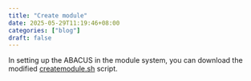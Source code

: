 ```yaml
---
title: "Create module"
date: 2025-05-29T11:19:46+08:00
categories: ["blog"] 
draft: false
---
```


In setting up the ABACUS in the module system, you can download the modified [createmodule.sh](../data/createmodule.sh) script.